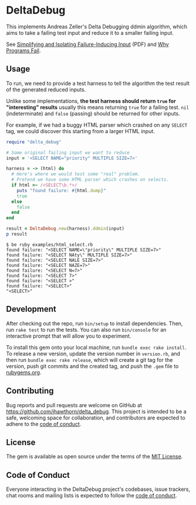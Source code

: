 # DeltaDebug

This implements Andreas Zeller's Delta Debugging ddmin algorithm, which aims to take a failing test input and reduce it to a smaller failing input.

See [Simplifying and Isolating Failure-Inducing Input](https://www.st.cs.uni-saarland.de/papers/tse2002/tse2002.pdf) (PDF) and [Why Programs Fail](https://www.whyprogramsfail.com/).

## Usage

To run, we need to provide a test harness to tell the algorithm the test result of the generated reduced inputs.

Unlike some implementations, **the test harness should return `true` for
"interesting" results** usually this means returning `true` for a failing test.
`nil` (indeterminate) and `false` (passing) should be returned for other
inputs.

For example, if we had a buggy HTML parser which crashed on any `SELECT` tag, we could discover this starting from a larger HTML input.

``` ruby
require "delta_debug"

# Some original failing input we want to reduce
input = '<SELECT NAME="priority" MULTIPLE SIZE=7>'

harness = -> (html) do
  # Here's where we would test some "real" problem.
  # Pretend we have some HTML parser which crashes on selects.
  if html =~ /<SELECT\b.*>/
    puts "found failure: #{html.dump}"
    true
  else
    false
  end
end

result = DeltaDebug.new(harness).ddmin(input)
p result
```

```
$ be ruby examples/html_select.rb
found failure: "<SELECT NAME=\"priority\" MULTIPLE SIZE=7>"
found failure: "<SELECT NAty\" MULTIPLE SIZE=7>"
found failure: "<SELECT NALE SIZE=7>"
found failure: "<SELECT NAZE=7>"
found failure: "<SELECT N=7>"
found failure: "<SELECT 7>"
found failure: "<SELECT >"
found failure: "<SELECT>"
"<SELECT>"
```

## Development

After checking out the repo, run `bin/setup` to install dependencies. Then, run `rake test` to run the tests. You can also run `bin/console` for an interactive prompt that will allow you to experiment.

To install this gem onto your local machine, run `bundle exec rake install`. To release a new version, update the version number in `version.rb`, and then run `bundle exec rake release`, which will create a git tag for the version, push git commits and the created tag, and push the `.gem` file to [rubygems.org](https://rubygems.org).

## Contributing

Bug reports and pull requests are welcome on GitHub at https://github.com/jhawthorn/delta_debug. This project is intended to be a safe, welcoming space for collaboration, and contributors are expected to adhere to the [code of conduct](https://github.com/jhawthorn/delta_debug/blob/main/CODE_OF_CONDUCT.md).

## License

The gem is available as open source under the terms of the [MIT License](https://opensource.org/licenses/MIT).

## Code of Conduct

Everyone interacting in the DeltaDebug project's codebases, issue trackers, chat rooms and mailing lists is expected to follow the [code of conduct](https://github.com/jhawthorn/delta_debug/blob/main/CODE_OF_CONDUCT.md).
